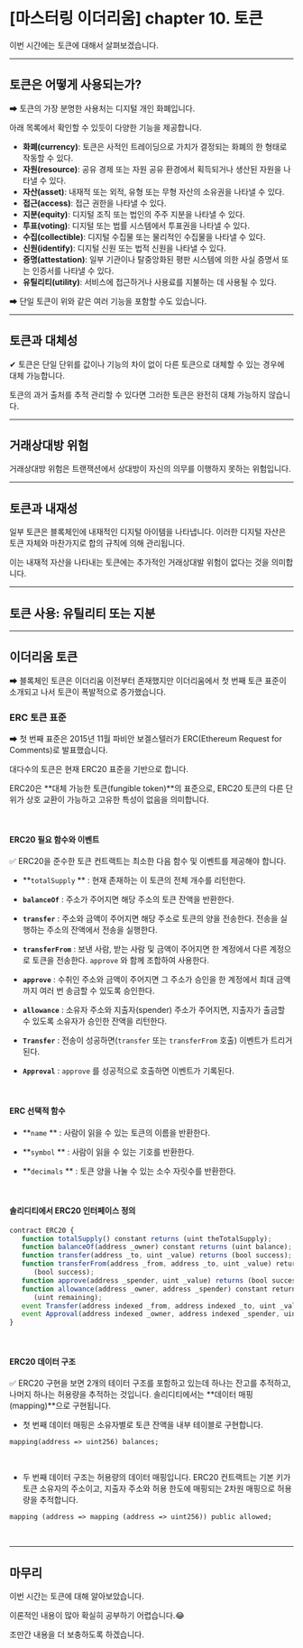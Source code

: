 # [마스터링 이더리움] chapter 10. 토큰





이번 시간에는 토큰에 대해서 살펴보겠습니다. 



---

## 토큰은 어떻게 사용되는가?

➡ 토큰의 가장 분명한 사용처는 디지털 개인 화폐입니다.

아래 목록에서 확인할 수 있듯이 다양한 기능을 제공합니다. 

- **화폐(currency)**: 토큰은 사적인 트레이딩으로 가치가 결정되는 화폐의 한 형태로 작동할 수 있다.
- **자원(resource)**: 공유 경제 또는 자원 공유 환경에서 획득되거나 생산된 자원을 나타낼 수 있다.
- **자산(asset)**: 내재적 또는 외적, 유형 또는 무형 자산의 소유권을 나타낼 수 있다.
- **접근(access)**: 접근 권한을 나타낼 수 있다.
- **지분(equity)**: 디지털 조직 또는 법인의 주주 지분을 나타낼 수 있다.
- **투표(voting)**: 디지털 또는 법률 시스템에서 투표권을 나타낼 수 있다.
- **수집(collectible)**: 디지털 수집물 또는 물리적인 수집물을 나타낼 수 있다.
- **신원(identify)**: 디지털 신원 또는 법적 신원을 나타낼 수 있다.
- **증명(attestation)**: 일부 기관이나 탈중앙화된 평판 시스템에 의한 사실 증명서 또는 인증서를 나타낼 수 있다.
- **유틸리티(utility)**: 서비스에 접근하거나 사용료를 지불하는 데 사용될 수 있다.

➡ 단일 토큰이 위와 같은 여러 기능을 포함할 수도 있습니다. 

---

## 토큰과 대체성

✔ 토큰은 단일 단위를 값이나 기능의 차이 없이 다른 토큰으로 대체할 수 있는 경우에 대체 가능합니다.

토큰의 과거 출처를 추적 관리할 수 있다면 그러한 토큰은 완전히 대체 가능하지 않습니다.

---

## 거래상대방 위험

거래상대방 위험은 트랜잭션에서 상대방이 자신의 의무를 이행하지 못하는 위험입니다.

---

## 토큰과 내재성 

일부 토큰은 블록체인에 내재적인 디지털 아이템을 나타냅니다. 이러한 디지털 자산은 토큰 자체와 마찬가지로 합의 규칙에 의해 관리됩니다. 

이는 내재적 자산을 나타내는 토큰에는 추가적인 거래상대발 위험이 없다는 것을 의미합니다. 

---


## 토큰 사용: 유틸리티 또는 지분


---
## 이더리움 토큰 

➡ 블록체인 토큰은 이더리움 이전부터 존재했지만 이더리움에서 첫 번째 토큰 표준이 소개되고 나서 토큰이 폭발적으로 증가했습니다.



### ERC 토큰 표준

➡ 첫 번째 표준은 2015년 11월 파비안 보겔스텔러가 ERC(Ethereum Request for Comments)로 발표했습니다. 

대다수의 토큰은 현재 ERC20 표준을 기반으로 합니다. 

ERC20은 **대체 가능한 토큰(fungible token)**의 표준으로, ERC20 토큰의 다른 단위가 상호 교환이 가능하고 고유한 특성이 없음을 의미합니다. 

</br>

#### ERC20 필요 함수와 이벤트

✅ ERC20을 준수한 토큰 컨트랙트는 최소한 다음 함수 및 이벤트를 제공해야 합니다. 

- **`totalSupply` **  : 현재 존재하는 이 토큰의 전체 개수를 리턴한다. 


- **`balanceOf`** : 주소가 주어지면 해당 주소의 토큰 잔액을 반환한다. 

- **`transfer`** : 주소와 금액이 주어지면 해당 주소로 토큰의 양을 전송한다. 전송을 실행하는 주소의 잔액에서 전송을 실행한다. 

- **`transferFrom`** : 보낸 사람, 받는 사람 및 금액이 주어지면 한 계정에서 다른 계정으로 토큰을 전송한다. `approve` 와 함께 조합하여 사용한다.

- **`approve`** : 수취인 주소와 금액이 주어지면 그 주소가 승인을 한 계정에서 최대 금액까지 여러 번 송금할 수 있도록 승인한다. 

- **`allowance`** : 소유자 주소와 지출자(spender) 주소가 주어지면, 지출자가 출금할 수 있도록 소유자가 승인한 잔액을 리턴한다.

- **`Transfer`** : 전송이 성공하면(`transfer` 또는 `transferFrom` 호출) 이벤트가 트리거 된다. 

- **`Approval`** : `approve` 를 성공적으로 호출하면 이벤트가 기록된다. 


</br>

#### ERC 선택적 함수 

- **`name` **  : 사람이 읽을 수 있는 토큰의 이름을 반환한다. 

- **`symbol` **  : 사람이 읽을 수 있는 기호를 반환한다.

- **`decimals` **  : 토큰 양을 나눌 수 있는 소수 자릿수를 반환한다. 
</br>

#### 솔리디티에서 ERC20 인터페이스 정의

```js
contract ERC20 {
   function totalSupply() constant returns (uint theTotalSupply);
   function balanceOf(address _owner) constant returns (uint balance);
   function transfer(address _to, uint _value) returns (bool success);
   function transferFrom(address _from, address _to, uint _value) returns
      (bool success);
   function approve(address _spender, uint _value) returns (bool success);
   function allowance(address _owner, address _spender) constant returns
      (uint remaining);
   event Transfer(address indexed _from, address indexed _to, uint _value);
   event Approval(address indexed _owner, address indexed _spender, uint _value);
}

```
</br>

#### ERC20 데이터 구조

✅ ERC20 구현을 보면 2개의 테이터 구조를 포함하고 있는데 하나는 잔고를 추적하고, 나머지 하나는 허용량을 추적하는 것입니다. 솔리디티에서는 **데이터 매핑(mapping)**으로 구현됩니다.

- 첫 번째 데이터 매핑은 소유자별로 토큰 잔액을 내부 테이블로 구현합니다. 

`mapping(address => uint256) balances;`

</br>

- 두 번째 데이터 구조는 허용량의 데이터 매핑입니다. ERC20 컨트랙트는 기본 키가 토큰 소유자의 주소이고, 지출자 주소와 허용 한도에 매핑되는 2차원 매핑으로 허용량을 추적합니다. 

`mapping (address => mapping (address => uint256)) public allowed;`

</br>

---

## 마무리

이번 시간는 토큰에 대해 알아보았습니다. 

이론적인 내용이 많아 확실히 공부하기 어렵습니다.😂

조만간 내용을 더 보충하도록 하겠습니다. 